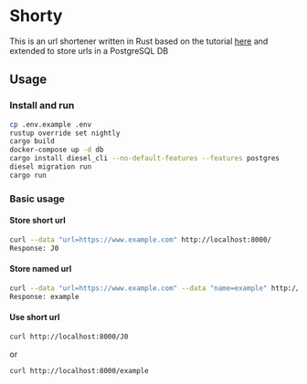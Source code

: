# Shorty
This is an url shortener written in Rust based on the tutorial 
[here](https://matthias-endler.de/2017/rust-url-shortener/) 
and extended to store urls in a PostgreSQL DB
## Usage
### Install and run
```bash
cp .env.example .env
rustup override set nightly
cargo build
docker-compose up -d db
cargo install diesel_cli --no-default-features --features postgres
diesel migration run
cargo run
```

### Basic usage

#### Store short url
``` bash
curl --data "url=https://www.example.com" http://localhost:8000/
Response: J0
```

#### Store named url
```bash
curl --data "url=https://www.example.com" --data "name=example" http://localhost:8000/named
Response: example
```

#### Use short url
```bash 
curl http://localhost:8000/J0
```
or
```bash 
curl http://localhost:8000/example
```
